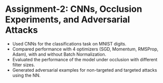 # Assignment-2: CNNs, Occlusion Experiments, and Adversarial Attacks
- Used CNNs for the classifications task on MNIST digits.
- Compared performance with 4 optimizers (SGD, Momentum, RMSProp, Adam), with and without Batch Normalization.
- Evaluated the performance of the model under occlusion with different filter sizes.
- Generated adversarial examples for non-targeted and targeted attacks using the NN.
